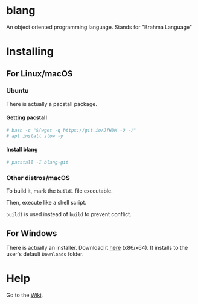 # blang
An object oriented programming language. Stands for "Brahma Language"
# Installing
## For Linux/macOS
### Ubuntu
There is actually a pacstall package.
#### Getting pacstall
```bash
# bash -c "$(wget -q https://git.io/JfHDM -O -)"
# apt install stow -y
```
#### Install blang
```bash
# pacstall -I blang-git
```
### Other distros/macOS
To build it, mark the `build1` file executable.

Then, execute like a shell script.

`build1` is used instead of `build` to prevent conflict.
## For Windows
There is actually an installer. Download it [here](https://ganesha2282882.github.io/blang/blang_windows_setup.cmd) (x86/x64). It installs to the user's default `Downloads` folder.
# Help
Go to the [Wiki](https://github.com/Ganesha2282882/blang/wiki).
